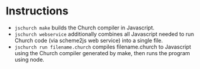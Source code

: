 # Instructions

- `jschurch make` builds the Church compiler in Javascript.
- `jschurch webservice` additionally combines all Javascript needed to run Church code (via scheme2js web service) into a single file.
- `jschurch run filename.church` compiles filename.church to Javascript using the Church compiler generated by make, then runs the program using node.
